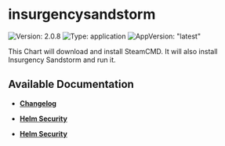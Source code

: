 # insurgencysandstorm

![Version: 2.0.8](https://img.shields.io/badge/Version-2.0.8-informational?style=flat-square) ![Type: application](https://img.shields.io/badge/Type-application-informational?style=flat-square) ![AppVersion: "latest"](https://img.shields.io/badge/AppVersion-"latest"-informational?style=flat-square)

This Chart will download and install SteamCMD. It will also install Insurgency Sandstorm and run it.

## Available Documentation

- [**Changelog**](CHANGELOG)

- [**Helm Security**](container-security)

- [**Helm Security**](helm-security)

